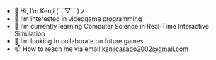 - 👋 Hi, I’m Kenji (￣▽￣)ノ
- 👀 I’m interested in videogame programming
- 🌱 I’m currently learning Computer Science in Real-Time Interactive Simulation
- 💞️ I’m looking to collaborate on future games
- 📫 How to reach me via email kenjicasado2002@gmail.com

<!---
Kenyas/Kenyas is a ✨ special ✨ repository because its `README.md` (this file) appears on your GitHub profile.
You can click the Preview link to take a look at your changes.
--->
